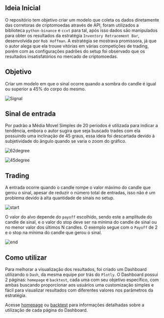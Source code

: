 ## Ideia Inicial

O repositório tem objetivo criar um modelo que coleta os dados diretamente das corretoras de criptomoedas através de API, foram utilizados a biblioteca `python-binance` e `ccxt` para tal, após isso dados são manipulados para obter os resultados da estratégia `Inventory Retracement Bar`, desenvolvida por `Rob Hoffman`. A estratégia se mostrava promissora, já que o autor alega que ela trouxe vitórias em várias competições de trading, porém com as configurações padrões do setup foi observado que os resultados insatisfatórios no mercado de criptomoedas.

## Objetivo

Criar um modelo em que o sinal ocorre quando a sombra do candle é igual ou superior a 45% do corpo do mesmo. 

![Signal](https://github.com/m-marqx/Hoffman-IRB/assets/124513922/3e1f7810-19f6-45b3-ba9f-b7a940463c77)

## Sinal de entrada

Por padrão a Média Movel Simples de 20 períodos é utilizada para indicar a tendência, embora o autor sugira que seja buscado trades com ela possuindo uma inclinação de 45 graus, essa ideia foi descartada devido à subjetividade do ângulo quando se varia o zoom do gráfico. 

![62degree](https://github.com/m-marqx/Hoffman-IRB/assets/124513922/595ce7f2-3440-49b8-933e-78ad29c953f7) 

![45degree](https://github.com/m-marqx/Hoffman-IRB/assets/124513922/946d999d-75a1-4038-8561-5c05145dc7f6)

## Trading

A entrada ocorre quando o candle rompe o valor máximo do candle que gerou o sinal, apesar de reduzir o número total de entradas, isso não é um problema devido à alta quantidade de sinais no setup. 

![start](https://github.com/m-marqx/Hoffman-IRB/assets/124513922/9b93b458-6a31-4a55-a7e0-f12945c5cd33)

O valor do alvo depende do `payoff` escolhido, sendo este a amplitude do candle de sinal, e o valor do stop deve ser na mínima do candle de sinal ou no menor valor dos últimos N candles. O exemplo segue com o `Payoff` de 2 e o stop na mínima do candle que gerou o sinal. 

![end](https://github.com/m-marqx/Hoffman-IRB/assets/124513922/071a7775-6e59-4ae8-b9a1-b110559da699)

## Como utilizar
 
Para melhorar a visualização dos resultados, foi criado um Dashboard utilizando o `Dash`, da mesma equipe por trás do `Plotly`. O Dashboard possui 2 páginas: `homepage` e `backtest`, cada uma com seu objetivo específico, com ambas buscando proporcionar aos usuários uma customização simples e fácil para visualizar resultados com diferentes valores nos parâmetros da estratégia.

Acesse [homepage](https://github.com/m-marqx/Hoffman-IRB/blob/master/view/dashboard/pages/home/readme%20-%20BR.md) ou [backtest](https://github.com/m-marqx/Hoffman-IRB/blob/master/view/dashboard/pages/backtest/readme%20-%20BR.md) para informações detalhadas sobre a utilização de cada página do Dashboard.
